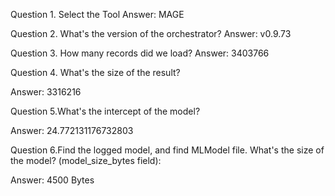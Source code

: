 Question 1. Select the Tool
Answer: MAGE

Question 2. What's the version of the orchestrator?
Answer: v0.9.73
[](<../../../../../Training Material/mlops-zoomcamp/Module-3/MAGE_Version.png>)

Question 3. How many records did we load?
Answer: 3403766

[](<../../../../../Training Material/mlops-zoomcamp/Module-3/Answer-3.png>)

Question 4. What's the size of the result?

Answer: 3316216

[](<../../../../../Training Material/mlops-zoomcamp/Module-3/Ans-4.png>)

Question 5.What's the intercept of the model?

Answer: 24.772131176732803
[](<../../../../../Training Material/mlops-zoomcamp/Module-3/Ans-5.png>)

Question 6.Find the logged model, and find MLModel file. What's the size of the model? (model_size_bytes field):

Answer: 4500 Bytes

[](<../../../../../Training Material/mlops-zoomcamp/Module-3/Ans-6.png>)